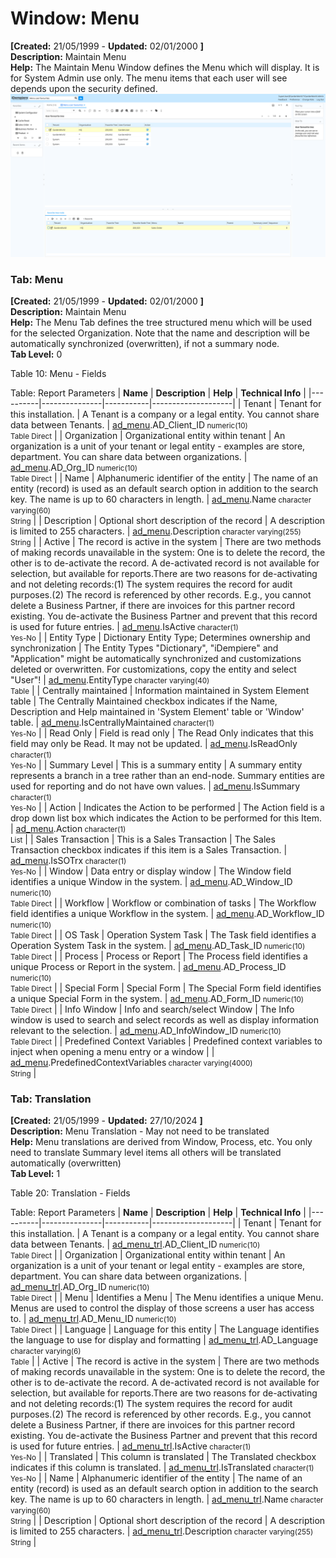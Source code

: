 # Window: Menu

**[Created:** 21/05/1999 - **Updated:** 02/01/2000 **]**  
**Description:** Maintain Menu  
**Help:** The Maintain Menu Window defines the Menu which will display.  It is for System Admin use only.  The menu items that each user will see depends upon the security defined.  
![](/img/docs/manual/Menu-Window_iDempiere_v12.0.0.png)

### Tab: Menu

**[Created:** 21/05/1999 - **Updated:** 02/01/2000 **]**   
**Description:** Maintain Menu  
**Help:** The Menu Tab defines the tree structured menu which will be used for the selected Organization. Note that the name and description will be automatically synchronized (overwritten), if not a summary node.  
**Tab Level:** 0

Table 10: Menu - Fields 

Table: Report Parameters
| **Name** | **Description** | **Help** | **Technical Info** |
|----------|---------------|-----------|--------------------|
| Tenant | Tenant for this installation. | A Tenant is a company or a legal entity. You cannot share data between Tenants. | [ad_menu](https://idempiere-schemaspy.muriloht.com/adempiere/tables/ad_menu.html).AD_Client_ID<small> numeric(10) <br/> Table Direct</small> | 
| Organization | Organizational entity within tenant | An organization is a unit of your tenant or legal entity - examples are store, department. You can share data between organizations. | [ad_menu](https://idempiere-schemaspy.muriloht.com/adempiere/tables/ad_menu.html).AD_Org_ID<small> numeric(10) <br/> Table Direct</small> | 
| Name | Alphanumeric identifier of the entity | The name of an entity (record) is used as an default search option in addition to the search key. The name is up to 60 characters in length. | [ad_menu](https://idempiere-schemaspy.muriloht.com/adempiere/tables/ad_menu.html).Name<small> character varying(60) <br/> String</small> | 
| Description | Optional short description of the record | A description is limited to 255 characters. | [ad_menu](https://idempiere-schemaspy.muriloht.com/adempiere/tables/ad_menu.html).Description<small> character varying(255) <br/> String</small> | 
| Active | The record is active in the system | There are two methods of making records unavailable in the system: One is to delete the record, the other is to de-activate the record. A de-activated record is not available for selection, but available for reports.There are two reasons for de-activating and not deleting records:(1) The system requires the record for audit purposes.(2) The record is referenced by other records. E.g., you cannot delete a Business Partner, if there are invoices for this partner record existing. You de-activate the Business Partner and prevent that this record is used for future entries. | [ad_menu](https://idempiere-schemaspy.muriloht.com/adempiere/tables/ad_menu.html).IsActive<small> character(1) <br/> Yes-No</small> | 
| Entity Type | Dictionary Entity Type; Determines ownership and synchronization | The Entity Types &quot;Dictionary&quot;, &quot;iDempiere&quot; and &quot;Application&quot; might be automatically synchronized and customizations deleted or overwritten.  For customizations, copy the entity and select &quot;User&quot;! | [ad_menu](https://idempiere-schemaspy.muriloht.com/adempiere/tables/ad_menu.html).EntityType<small> character varying(40) <br/> Table</small> | 
| Centrally maintained | Information maintained in System Element table | The Centrally Maintained checkbox indicates if the Name, Description and Help maintained in &#x27;System Element&#x27; table  or &#x27;Window&#x27; table. | [ad_menu](https://idempiere-schemaspy.muriloht.com/adempiere/tables/ad_menu.html).IsCentrallyMaintained<small> character(1) <br/> Yes-No</small> | 
| Read Only | Field is read only | The Read Only indicates that this field may only be Read.  It may not be updated. | [ad_menu](https://idempiere-schemaspy.muriloht.com/adempiere/tables/ad_menu.html).IsReadOnly<small> character(1) <br/> Yes-No</small> | 
| Summary Level | This is a summary entity | A summary entity represents a branch in a tree rather than an end-node. Summary entities are used for reporting and do not have own values. | [ad_menu](https://idempiere-schemaspy.muriloht.com/adempiere/tables/ad_menu.html).IsSummary<small> character(1) <br/> Yes-No</small> | 
| Action | Indicates the Action to be performed | The Action field is a drop down list box which indicates the Action to be performed for this Item. | [ad_menu](https://idempiere-schemaspy.muriloht.com/adempiere/tables/ad_menu.html).Action<small> character(1) <br/> List</small> | 
| Sales Transaction | This is a Sales Transaction | The Sales Transaction checkbox indicates if this item is a Sales Transaction. | [ad_menu](https://idempiere-schemaspy.muriloht.com/adempiere/tables/ad_menu.html).IsSOTrx<small> character(1) <br/> Yes-No</small> | 
| Window | Data entry or display window | The Window field identifies a unique Window in the system. | [ad_menu](https://idempiere-schemaspy.muriloht.com/adempiere/tables/ad_menu.html).AD_Window_ID<small> numeric(10) <br/> Table Direct</small> | 
| Workflow | Workflow or combination of tasks | The Workflow field identifies a unique Workflow in the system. | [ad_menu](https://idempiere-schemaspy.muriloht.com/adempiere/tables/ad_menu.html).AD_Workflow_ID<small> numeric(10) <br/> Table Direct</small> | 
| OS Task | Operation System Task | The Task field identifies a Operation System Task in the system. | [ad_menu](https://idempiere-schemaspy.muriloht.com/adempiere/tables/ad_menu.html).AD_Task_ID<small> numeric(10) <br/> Table Direct</small> | 
| Process | Process or Report | The Process field identifies a unique Process or Report in the system. | [ad_menu](https://idempiere-schemaspy.muriloht.com/adempiere/tables/ad_menu.html).AD_Process_ID<small> numeric(10) <br/> Table Direct</small> | 
| Special Form | Special Form | The Special Form field identifies a unique Special Form in the system. | [ad_menu](https://idempiere-schemaspy.muriloht.com/adempiere/tables/ad_menu.html).AD_Form_ID<small> numeric(10) <br/> Table Direct</small> | 
| Info Window | Info and search/select Window | The Info window is used to search and select records as well as display information relevant to the selection. | [ad_menu](https://idempiere-schemaspy.muriloht.com/adempiere/tables/ad_menu.html).AD_InfoWindow_ID<small> numeric(10) <br/> Table Direct</small> | 
| Predefined Context Variables | Predefined context variables to inject when opening a menu entry or a window |  | [ad_menu](https://idempiere-schemaspy.muriloht.com/adempiere/tables/ad_menu.html).PredefinedContextVariables<small> character varying(4000) <br/> String</small> | 


### Tab: Translation

**[Created:** 21/05/1999 - **Updated:** 27/10/2024 **]**   
**Description:** Menu Translation - May not need to be translated  
**Help:** Menu translations are derived from Window,  Process, etc. You only need to translate Summary level items all others will be translated automatically (overwritten)  
**Tab Level:** 1

Table 20: Translation - Fields 

Table: Report Parameters
| **Name** | **Description** | **Help** | **Technical Info** |
|----------|---------------|-----------|--------------------|
| Tenant | Tenant for this installation. | A Tenant is a company or a legal entity. You cannot share data between Tenants. | [ad_menu_trl](https://idempiere-schemaspy.muriloht.com/adempiere/tables/ad_menu_trl.html).AD_Client_ID<small> numeric(10) <br/> Table Direct</small> | 
| Organization | Organizational entity within tenant | An organization is a unit of your tenant or legal entity - examples are store, department. You can share data between organizations. | [ad_menu_trl](https://idempiere-schemaspy.muriloht.com/adempiere/tables/ad_menu_trl.html).AD_Org_ID<small> numeric(10) <br/> Table Direct</small> | 
| Menu | Identifies a Menu | The Menu identifies a unique Menu.  Menus are used to control the display of those screens a user has access to. | [ad_menu_trl](https://idempiere-schemaspy.muriloht.com/adempiere/tables/ad_menu_trl.html).AD_Menu_ID<small> numeric(10) <br/> Table Direct</small> | 
| Language | Language for this entity | The Language identifies the language to use for display and formatting | [ad_menu_trl](https://idempiere-schemaspy.muriloht.com/adempiere/tables/ad_menu_trl.html).AD_Language<small> character varying(6) <br/> Table</small> | 
| Active | The record is active in the system | There are two methods of making records unavailable in the system: One is to delete the record, the other is to de-activate the record. A de-activated record is not available for selection, but available for reports.There are two reasons for de-activating and not deleting records:(1) The system requires the record for audit purposes.(2) The record is referenced by other records. E.g., you cannot delete a Business Partner, if there are invoices for this partner record existing. You de-activate the Business Partner and prevent that this record is used for future entries. | [ad_menu_trl](https://idempiere-schemaspy.muriloht.com/adempiere/tables/ad_menu_trl.html).IsActive<small> character(1) <br/> Yes-No</small> | 
| Translated | This column is translated | The Translated checkbox indicates if this column is translated. | [ad_menu_trl](https://idempiere-schemaspy.muriloht.com/adempiere/tables/ad_menu_trl.html).IsTranslated<small> character(1) <br/> Yes-No</small> | 
| Name | Alphanumeric identifier of the entity | The name of an entity (record) is used as an default search option in addition to the search key. The name is up to 60 characters in length. | [ad_menu_trl](https://idempiere-schemaspy.muriloht.com/adempiere/tables/ad_menu_trl.html).Name<small> character varying(60) <br/> String</small> | 
| Description | Optional short description of the record | A description is limited to 255 characters. | [ad_menu_trl](https://idempiere-schemaspy.muriloht.com/adempiere/tables/ad_menu_trl.html).Description<small> character varying(255) <br/> String</small> | 



